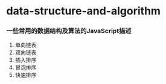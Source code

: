 # data-structure-and-algorithm
### 一些常用的数据结构及算法的JavaScript描述
1. 单向链表
2. 双向链表
3. 插入排序
4. 冒泡排序
5. 快速排序
